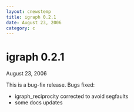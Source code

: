 ```yaml
---
layout: cnewstemp
title: igraph 0.2.1
date: August 23, 2006
category: c
---
```


igraph 0.2.1
=========

August 23, 2006

This is a bug-fix release. Bugs fixed:

- igraph_reciprocity corrected to avoid segfaults
- some docs updates
